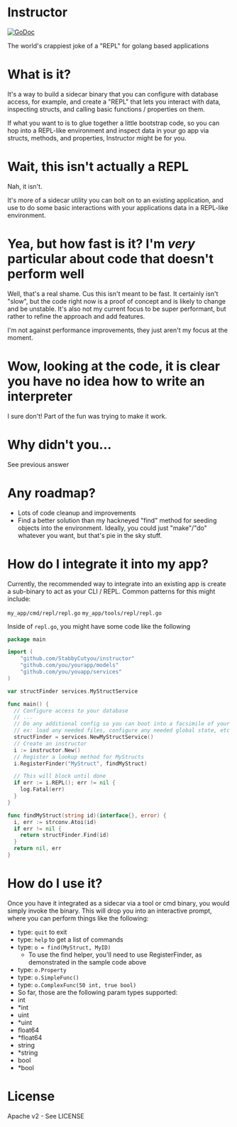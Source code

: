 # Instructor
[![GoDoc](http://img.shields.io/badge/go-documentation-blue.svg?style=flat-square)](http://godoc.org/github.com/StabbyCutyou/instructor)

The world's crappiest joke of a "REPL" for golang based applications

# What is it?

It's a way to build a sidecar binary that you can configure with database access,
for example, and create a "REPL" that lets you interact with data, inspecting
structs, and calling basic functions / properties on them.

If what you want to is to glue together a little bootstrap code, so you can hop into a REPL-like environment and inspect data in your go app via structs, methods, and properties, Instructor might be for you.

# Wait, this isn't actually a REPL

Nah, it isn't.

It's more of a sidecar utility you can bolt on to an existing application, and use
to do some basic interactions with your applications data in a REPL-like environment.

# Yea, but how fast is it? I'm *very* particular about code that doesn't perform well

Well, that's a real shame. Cus this isn't meant to be fast. It certainly isn't "slow", but
the code right now is a proof of concept and is likely to change and be unstable. It's also
not my current focus to be super performant, but rather to refine the approach and add features.

I'm not against performance improvements, they just aren't my focus at the moment.

# Wow, looking at the code, it is clear you have no idea how to write an interpreter

I sure don't! Part of the fun was trying to make it work.

# Why didn't you...

See previous answer

# Any roadmap?
* Lots of code cleanup and improvements
* Find a better solution than my hackneyed "find" method for seeding objects into the environment. Ideally, you could just "make"/"do" whatever you want, but that's pie in the sky stuff.

# How do I integrate it into my app?

Currently, the recommended way to integrate into an existing app is create a sub-binary
to act as your CLI / REPL. Common patterns for this might include:

`my_app/cmd/repl/repl.go`
`my_app/tools/repl/repl.go`

Inside of `repl.go`, you might have some code like the following

```go
package main

import (
	"github.com/StabbyCutyou/instructor"
	"github.com/you/yourapp/models"
	"github.com/you/youapp/services"
)

var structFinder services.MyStructService

func main() {
  // Configure access to your database
  // ...
  // Do any additional config so you can boot into a facsimile of your app
  // ex: load any needed files, configure any needed global state, etc etc
  structFinder = services.NewMyStructService()
  // Create an instructor
  i := instructor.New()
  // Register a lookup method for MyStructs
  i.RegisterFinder("MyStruct", findMyStruct)

  // This will block until done
  if err := i.REPL(); err != nil {
    log.Fatal(err)
  }
}

func findMyStruct(string id)(interface{}, error) {
  i, err := strconv.Atoi(id)
  if err != nil {
    return structFinder.Find(id)
  }
  return nil, err
}
```

# How do I use it?

Once you have it integrated as a sidecar via a tool or cmd binary, you would simply
invoke the binary. This will drop you into an interactive prompt, where you can perform
things like the following:

* type: `quit` to exit
* type: `help` to get a list of commands
* type: `o = find(MyStruct, MyID)`
  * To use the find helper, you'll need to use RegisterFinder, as demonstrated in the sample code above
* type: `o.Property`
* type: `o.SimpleFunc()`
* type: `o.ComplexFunc(50 int, true bool)`
* So far, those are the following param types supported:
 * int
 * *int
 * uint
 * *uint
 * float64
 * *float64
 * string
 * *string
 * bool
 * *bool

# License

Apache v2 - See LICENSE
